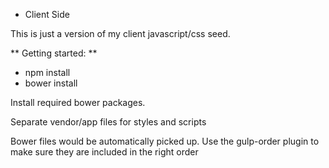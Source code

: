 * Client Side 


This is just a version of my client javascript/css seed.

** Getting started: **

- npm install
- bower install

Install required bower packages.

Separate vendor/app files for styles and scripts

Bower files would be automatically picked up.
Use the gulp-order plugin to make sure they are included in the right order